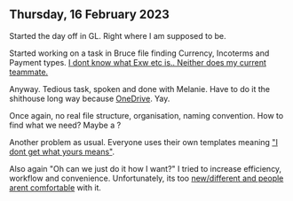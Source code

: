 ## Thursday, 16 February 2023

Started the day off in GL. Right where I am supposed to be.

Started working on a task in Bruce file finding Currency, Incoterms and Payment types. [I dont know what Exw etc is.. Neither does my current teammate.](../../Limitations/Lack%20of%20Communication.md)

Anyway. Tedious task, spoken and done with Melanie. Have to do it the shithouse long way because [OneDrive](../../Limitations/File%20Management%20System.md). Yay.

Once again, no real file structure, organisation, naming convention. How to find what we need? Maybe a [](../../Improvements/FMS%20Improvements.md#Ouija%20Board%7COuija%20Board)?

Another problem as usual. Everyone uses their own templates meaning ["I dont get what yours means"](../../Limitations/Collaboration.md).

Also again "Oh can we just do it how I want?" I tried to increase efficiency, workflow and convenience. Unfortunately, its too [new/different and people arent comfortable](../../Limitations/Afraid%20of%20Change.md) with it.